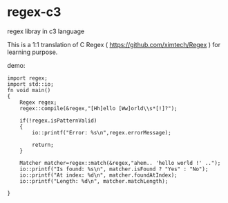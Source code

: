 # regex-c3
regex libray in c3 language

This is a 1:1 translation of C Regex ( https://github.com/ximtech/Regex ) for learning purpose.

demo:

```
import regex;
import std::io;
fn void main()
{
    Regex regex;
    regex::compile(&regex,"[Hh]ello [Ww]orld\\s*[!]?");
    
    if(!regex.isPatternValid)
    {
        io::printf("Error: %s\n",regex.errorMessage);
        
        return;
    }
    
    Matcher matcher=regex::match(&regex,"ahem.. 'hello world !' ..");
    io::printf("Is found: %s\n", matcher.isFound ? "Yes" : "No");
    io::printf("At index: %d\n", matcher.foundAtIndex);
    io::printf("Length: %d\n", matcher.matchLength);

}
        
```
